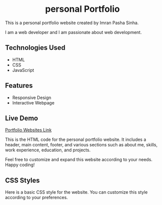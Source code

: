 <h1 align = center> personal Portfolio </h1>
<p> This is a personal portfolio website created by Imran Pasha Sinha. </p>
<p> I am a web developer and I am passionate about web development. </p>

<h2>Technologies Used</h2>
<ul>
  <li>HTML</li>
  <li>CSS</li>
  <li>JavaScript</li>
</ul>

<h2>Features</h2>
<ul>
  <li>Responsive Design</li>
  <li>Interactive Webpage</li>
</ul>

<h2>Live Demo</h2>

<a href="https://imranpasha247.github.io/Portfolio/Main/portfolio/Main/">Portfolio Websites Link</a>

<p>This is the HTML code for the personal portfolio website. It includes a header, main content, footer, and various sections such as about me, skills, work experience, education, and projects. </p>

 <p>Feel free to customize and expand this website according to your needs. Happy coding!</p>

<h2>CSS Styles</h2>

<p>Here is a basic CSS style for the website. You can customize this style according to your preferences. </p>
